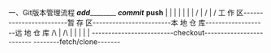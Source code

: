 一、Git版本管理流程
        _________add_________________      ___________commit___________      __________push__________
        |                            |     |                           |     |                       |
        |                            \/    |                          \/     |                      \/
      工 作 区------------------------暂 存 区------------------------本 地 仓 库-------------------远 地 仓 库
        /\                                                           |      /\                        |
         |                                                           |       |                        |
         -------------------------checkout-------------------------          --------fetch/clone-------